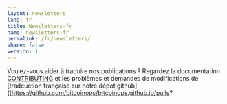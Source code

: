 ```yaml
---
layout: newsletters
lang: fr
title: Newsletters-fr
name: newsletters-fr
permalink: /fr/newsletters/
share: false
version: 1
---
```


Voulez-vous aider à traduire nos publications ? Regardez la documentation [CONTRIBUTING](https://github.com/bitcoinops/bitcoinops.github.io/blob/master/CONTRIBUTING.md#translations)
et les problèmes et demandes de modifications de [tradcuction française sur notre dépot github]((https://github.com/bitcoinops/bitcoinops.github.io/pulls?
